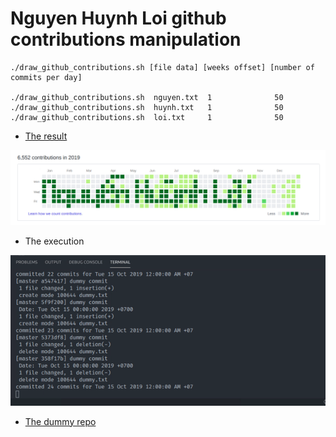 # Nguyen Huynh Loi github contributions manipulation

```
./draw_github_contributions.sh [file data] [weeks offset] [number of commits per day] 

./draw_github_contributions.sh  nguyen.txt  1              50
./draw_github_contributions.sh  huynh.txt   1              50
./draw_github_contributions.sh  loi.txt     1              50
```


- [The result](https://github.com/loia5tqd001?tab=overview&from=2019-12-01&to=2019-12-31)

![](./capture.png)

- The execution

![](./record.gif)

- [The dummy repo](https://github.com/loia5tqd001/Nguyen-Huynh-Loi)